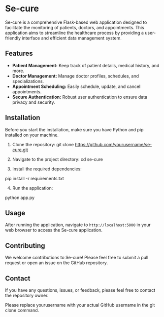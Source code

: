 # Se-cure

Se-cure is a comprehensive Flask-based web application designed to facilitate the monitoring of patients, doctors, and appointments. This application aims to streamline the healthcare process by providing a user-friendly interface and efficient data management system.

## Features

- **Patient Management:** Keep track of patient details, medical history, and more.
- **Doctor Management:** Manage doctor profiles, schedules, and specializations.
- **Appointment Scheduling:** Easily schedule, update, and cancel appointments.
- **Secure Authentication:** Robust user authentication to ensure data privacy and security.

## Installation

Before you start the installation, make sure you have Python and pip installed on your machine.

1. Clone the repository:
git clone https://github.com/yourusername/se-cure.git

2. Navigate to the project directory:
cd se-cure

3. Install the required dependencies:

pip install -r requirements.txt

4. Run the application:

python app.py


## Usage

After running the application, navigate to `http://localhost:5000` in your web browser to access the Se-cure application.

## Contributing

We welcome contributions to Se-cure! Please feel free to submit a pull request or open an issue on the GitHub repository.


## Contact

If you have any questions, issues, or feedback, please feel free to contact the repository owner.

Please replace yourusername with your actual GitHub username in the git clone command.
